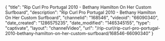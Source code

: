{
    "title": "Rip Curl Pro Portugal 2010 - Bethany Hamilton On Her Custom Surfboard",
    "description": "Rip Curl Pro Portugal 2010 - Bethany Hamilton On Her Custom Surfboard",
    "channelid": "168546",
    "videoid": "66090340",
    "date_created": "1286575235",
    "date_modified": "1465345155",
    "type": "captivate",
    "layout": "channelVideo",
    "url": "\/rip-curl\/rip-curl-pro-portugal-2010-bethany-hamilton-on-her-custom-surfboard\/168546-66090340"
}